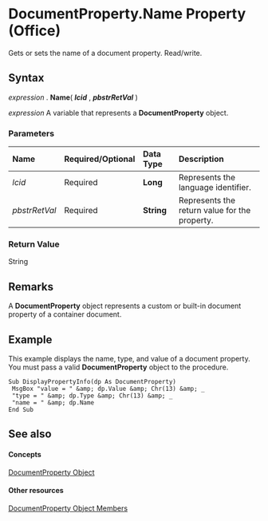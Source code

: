 
# DocumentProperty.Name Property (Office)

Gets or sets the name of a document property. Read/write.


## Syntax

 _expression_ . **Name**( **_lcid_** , **_pbstrRetVal_** )

 _expression_ A variable that represents a **DocumentProperty** object.


### Parameters



|**Name**|**Required/Optional**|**Data Type**|**Description**|
|:-----|:-----|:-----|:-----|
| _lcid_|Required| **Long**|Represents the language identifier.|
| _pbstrRetVal_|Required| **String**|Represents the return value for the property.|

### Return Value

String


## Remarks

A  **DocumentProperty** object represents a custom or built-in document property of a container document.


## Example

This example displays the name, type, and value of a document property. You must pass a valid  **DocumentProperty** object to the procedure.


```
Sub DisplayPropertyInfo(dp As DocumentProperty) 
 MsgBox "value = " &amp; dp.Value &amp; Chr(13) &amp; _ 
 "type = " &amp; dp.Type &amp; Chr(13) &amp; _ 
 "name = " &amp; dp.Name 
End Sub
```


## See also


#### Concepts


[DocumentProperty Object](dd54ca3c-e0e2-4816-539a-17c5b4a928b1.md)
#### Other resources


[DocumentProperty Object Members](568da0ff-fa90-150a-06ec-611de886334e.md)
